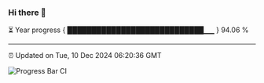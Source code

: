 ### Hi there 👋

⏳ Year progress { ████████████████████████████▁▁ } 94.06 %

---

⏰ Updated on Tue, 10 Dec 2024 06:20:36 GMT

![Progress Bar CI](https://github.com/liununu/liununu/workflows/Progress%20Bar%20CI/badge.svg)
